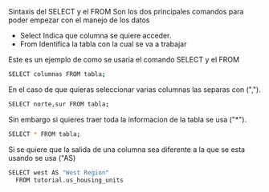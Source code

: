 Sintaxis del SELECT y el FROM
Son los dos principales comandos para poder empezar con el manejo de los datos
- Select Indica que columna se quiere acceder.
- From Identifica la tabla con la cual se va a trabajar

Este es un ejemplo de como se usaria el comando SELECT y el FROM
```bash
SELECT columnas FROM tabla;
```
En el caso de que quieras seleccionar varias columnas las separas con (",").
```bash
SELECT norte,sur FROM tabla;
```
Sin embargo si quieres traer toda la informacion de la tabla se usa ("*").
```bash
SELECT * FROM tabla;
```
Si se quiere que la salida de una columna sea diferente a la que se esta usando se usa ("AS)
```bash
SELECT west AS "West Region"
  FROM tutorial.us_housing_units
```